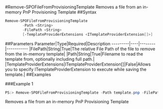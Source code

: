 #Remove-SPOFileFromProvisioningTemplate
Removes a file from an in-memory PnP Provisioning Template
##Syntax
```powershell
Remove-SPOFileFromProvisioningTemplate
        -Path <String>
        -FilePath <String>
        [-TemplateProviderExtensions <ITemplateProviderExtension[]>]
```


##Parameters
Parameter|Type|Required|Description
---------|----|--------|-----------
|FilePath|String|True|The relative File Path of the file to remove from the in-memory template|
|Path|String|True|Filename to read the template from, optionally including full path.|
|TemplateProviderExtensions|ITemplateProviderExtension[]|False|Allows you to specify ITemplateProviderExtension to execute while saving the template.|
##Examples

###Example 1
```powershell
PS:> Remove-SPOFileFromProvisioningTemplate -Path template.pnp -FilePath filePath
```
Removes a file from an in-memory PnP Provisioning Template
